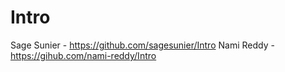 # Intro
Sage Sunier - https://github.com/sagesunier/Intro
Nami Reddy - https://gihub.com/nami-reddy/Intro
